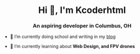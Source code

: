 <h1 align="center">Hi 👋, I'm Kcoderhtml</h1>
<h3 align="center">An aspiring developer in Columbus, OH</h3>

- 🔭 I’m currently doing school and writing in my [blog](https://kieranklukas.com)

- 🌱 I’m currently learning about **Web Design, and FPV drones**

